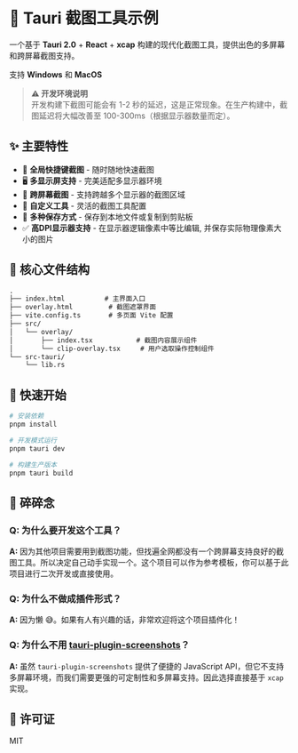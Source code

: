 # 📸 Tauri 截图工具示例

一个基于 **Tauri 2.0** + **React** + **xcap** 构建的现代化截图工具，提供出色的多屏幕和跨屏幕截图支持。

支持 **Windows** 和 **MacOS**

> **⚠️ 开发环境说明**  
> 开发构建下截图可能会有 1-2 秒的延迟，这是正常现象。在生产构建中，截图延迟将大幅改善至 100-300ms（根据显示器数量而定）。

## ✨ 主要特性

- 🚀 **全局快捷键截图** - 随时随地快速截图
- 🖥️ **多显示屏支持** - 完美适配多显示器环境
- 📐 **跨屏幕截图** - 支持跨越多个显示器的截图区域
- 🎨 **自定义工具** - 灵活的截图工具配置
- 💾 **多种保存方式** - 保存到本地文件或复制到剪贴板
- ✅ **高DPI显示器支持** - 在显示器逻辑像素中等比编辑, 并保存实际物理像素大小的图片

## 📁 核心文件结构

```txt
.
├── index.html          # 主界面入口
├── overlay.html         # 截图遮罩界面
├── vite.config.ts       # 多页面 Vite 配置
├── src/
│   └── overlay/
│       ├── index.tsx           # 截图内容展示组件
│       └── clip-overlay.tsx     # 用户选取操作控制组件
└── src-tauri/
    └── lib.rs
```

## 🚀 快速开始

```bash
# 安装依赖
pnpm install

# 开发模式运行
pnpm tauri dev

# 构建生产版本
pnpm tauri build
```

## 🤔 碎碎念

### Q: 为什么要开发这个工具？
**A:** 因为其他项目需要用到截图功能，但找遍全网都没有一个跨屏幕支持良好的截图工具。所以决定自己动手实现一个。这个项目可以作为参考模板，你可以基于此项目进行二次开发或直接使用。

### Q: 为什么不做成插件形式？
**A:** 因为懒 😅。如果有人有兴趣的话，非常欢迎将这个项目插件化！

### Q: 为什么不用 [tauri-plugin-screenshots](https://github.com/ayangweb/tauri-plugin-screenshots)？
**A:** 虽然 `tauri-plugin-screenshots` 提供了便捷的 JavaScript API，但它不支持多屏幕环境，而我们需要更强的可定制性和多屏幕支持。因此选择直接基于 `xcap` 实现。

## 📄 许可证

MIT
